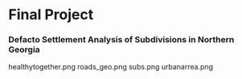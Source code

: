 # Final Project
### Defacto Settlement Analysis of Subdivisions in Northern Georgia

healthytogether.png
roads_geo.png
subs.png
urbanarrea.png
